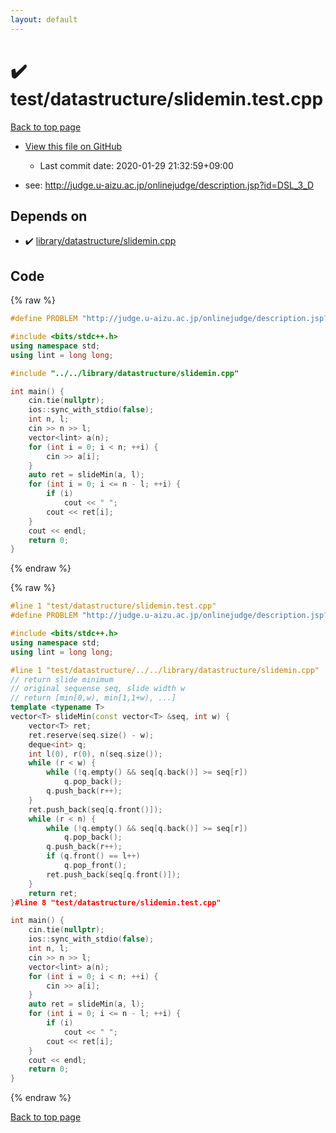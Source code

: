 ```yaml
---
layout: default
---
```


<!-- mathjax config similar to math.stackexchange -->
<script type="text/javascript" async
  src="https://cdnjs.cloudflare.com/ajax/libs/mathjax/2.7.5/MathJax.js?config=TeX-MML-AM_CHTML">
</script>
<script type="text/x-mathjax-config">
  MathJax.Hub.Config({
    TeX: { equationNumbers: { autoNumber: "AMS" }},
    tex2jax: {
      inlineMath: [ ['$','$'] ],
      processEscapes: true
    },
    "HTML-CSS": { matchFontHeight: false },
    displayAlign: "left",
    displayIndent: "2em"
  });
</script>

<script type="text/javascript" src="https://cdnjs.cloudflare.com/ajax/libs/jquery/3.4.1/jquery.min.js"></script>
<script src="https://cdn.jsdelivr.net/npm/jquery-balloon-js@1.1.2/jquery.balloon.min.js" integrity="sha256-ZEYs9VrgAeNuPvs15E39OsyOJaIkXEEt10fzxJ20+2I=" crossorigin="anonymous"></script>
<script type="text/javascript" src="../../../assets/js/copy-button.js"></script>
<link rel="stylesheet" href="../../../assets/css/copy-button.css" />


# :heavy_check_mark: test/datastructure/slidemin.test.cpp

<a href="../../../index.html">Back to top page</a>

* <a href="{{ site.github.repository_url }}/blob/master/test/datastructure/slidemin.test.cpp">View this file on GitHub</a>
    - Last commit date: 2020-01-29 21:32:59+09:00


* see: <a href="http://judge.u-aizu.ac.jp/onlinejudge/description.jsp?id=DSL_3_D">http://judge.u-aizu.ac.jp/onlinejudge/description.jsp?id=DSL_3_D</a>


## Depends on

* :heavy_check_mark: <a href="../../../library/library/datastructure/slidemin.cpp.html">library/datastructure/slidemin.cpp</a>


## Code

<a id="unbundled"></a>
{% raw %}
```cpp
#define PROBLEM "http://judge.u-aizu.ac.jp/onlinejudge/description.jsp?id=DSL_3_D"

#include <bits/stdc++.h>
using namespace std;
using lint = long long;

#include "../../library/datastructure/slidemin.cpp"

int main() {
    cin.tie(nullptr);
    ios::sync_with_stdio(false);
    int n, l;
    cin >> n >> l;
    vector<lint> a(n);
    for (int i = 0; i < n; ++i) {
        cin >> a[i];
    }
    auto ret = slideMin(a, l);
    for (int i = 0; i <= n - l; ++i) {
        if (i)
            cout << " ";
        cout << ret[i];
    }
    cout << endl;
    return 0;
}
```
{% endraw %}

<a id="bundled"></a>
{% raw %}
```cpp
#line 1 "test/datastructure/slidemin.test.cpp"
#define PROBLEM "http://judge.u-aizu.ac.jp/onlinejudge/description.jsp?id=DSL_3_D"

#include <bits/stdc++.h>
using namespace std;
using lint = long long;

#line 1 "test/datastructure/../../library/datastructure/slidemin.cpp"
// return slide minimum
// original sequense seq, slide width w
// return [min[0,w), min[1,1+w), ...]
template <typename T>
vector<T> slideMin(const vector<T> &seq, int w) {
    vector<T> ret;
    ret.reserve(seq.size() - w);
    deque<int> q;
    int l(0), r(0), n(seq.size());
    while (r < w) {
        while (!q.empty() && seq[q.back()] >= seq[r])
            q.pop_back();
        q.push_back(r++);
    }
    ret.push_back(seq[q.front()]);
    while (r < n) {
        while (!q.empty() && seq[q.back()] >= seq[r])
            q.pop_back();
        q.push_back(r++);
        if (q.front() == l++)
            q.pop_front();
        ret.push_back(seq[q.front()]);
    }
    return ret;
}#line 8 "test/datastructure/slidemin.test.cpp"

int main() {
    cin.tie(nullptr);
    ios::sync_with_stdio(false);
    int n, l;
    cin >> n >> l;
    vector<lint> a(n);
    for (int i = 0; i < n; ++i) {
        cin >> a[i];
    }
    auto ret = slideMin(a, l);
    for (int i = 0; i <= n - l; ++i) {
        if (i)
            cout << " ";
        cout << ret[i];
    }
    cout << endl;
    return 0;
}
```
{% endraw %}

<a href="../../../index.html">Back to top page</a>


